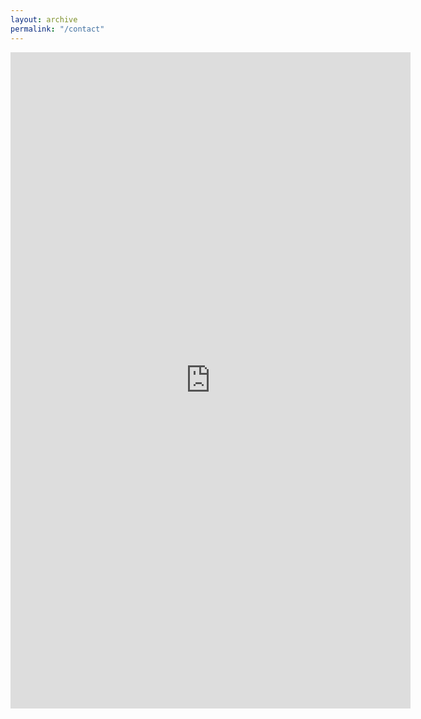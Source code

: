 ```yaml
---
layout: archive
permalink: "/contact"
---
```


<iframe src="https://docs.google.com/forms/d/e/1FAIpQLSfGO_MUmo6QjY1oYnYmgQt6LniWlhBWEL48YPVI3QbQPOt8WQ/viewform?embedded=true" width="640" height="1050" frameborder="0" marginheight="0" marginwidth="0">Caricamento…</iframe>